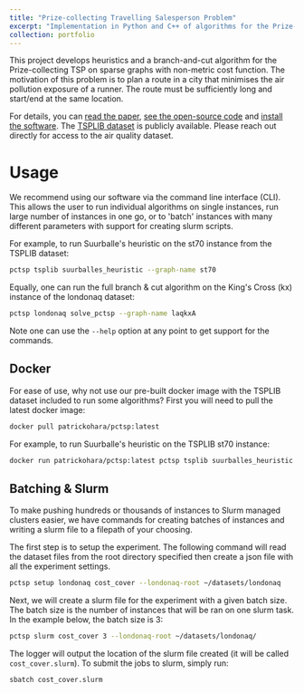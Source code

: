 ```yaml
---
title: "Prize-collecting Travelling Salesperson Problem"
excerpt: "Implementation in Python and C++ of algorithms for the Prize-collecting TSP."
collection: portfolio
---
```


This project develops heuristics and a branch-and-cut algorithm for the Prize-collecting TSP on sparse graphs with non-metric cost function.
The motivation of this problem is to plan a route in a city that minimises the air pollution exposure of a runner.
The route must be sufficiently long and start/end at the same location.

For details, you can [read the paper](https://ceur-ws.org/Vol-3813/9.pdf),
[see the open-source code](https://github.com/PatrickOHara/pctsp) and [install the software](https://github.com/PatrickOHara/pctsp/blob/master/docs/installation.md).
The [TSPLIB dataset](http://comopt.ifi.uni-heidelberg.de/software/TSPLIB95/) is publicly available.
Please reach out directly for access to the air quality dataset.

# Usage

We recommend using our software via the command line interface (CLI).
This allows the user to run individual algorithms on single instances, run large number of instances in one go,
or to 'batch' instances with many different parameters with support for creating slurm scripts.

For example, to run Suurballe's heuristic on the st70 instance from the TSPLIB dataset:

```bash
pctsp tsplib suurballes_heuristic --graph-name st70
```

Equally, one can run the full branch & cut algorithm on the King's Cross (kx) instance of the londonaq dataset:

```bash
pctsp londonaq solve_pctsp --graph-name laqkxA
```

Note one can use the `--help` option at any point to get support for the commands.

## Docker

For ease of use, why not use our pre-built docker image with the TSPLIB dataset included to run some algorithms?
First you will need to pull the latest docker image:

```bash
docker pull patrickohara/pctsp:latest
```

For example, to run Suurballe's heuristic on the TSPLIB st70 instance:

```bash
docker run patrickohara/pctsp:latest pctsp tsplib suurballes_heuristic --graph-name st70
```

## Batching & Slurm

To make pushing hundreds or thousands of instances to Slurm managed clusters easier,
we have commands for creating batches of instances and writing a slurm file to a filepath of your choosing.

The first step is to setup the experiment.
The following command will read the dataset files from the root directory specified
then create a json file with all the experiment settings.

```bash
pctsp setup londonaq cost_cover --londonaq-root ~/datasets/londonaq
```

Next, we will create a slurm file for the experiment with a given batch size.
The batch size is the number of instances that will be ran on one slurm task.
In the example below, the batch size is 3:

```bash
pctsp slurm cost_cover 3 --londonaq-root ~/datasets/londonaq/
```

The logger will output the location of the slurm file created (it will be called `cost_cover.slurm`).
To submit the jobs to slurm, simply run:

```bash
sbatch cost_cover.slurm
```
